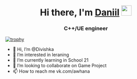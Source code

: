
<h1 align="center">Hi there, I'm <a href="https://vk.com/daniilgushchin" target="_blank">Daniil</a> 
<img src="https://github.com/blackcater/blackcater/raw/main/images/Hi.gif" height="32"/></h1>
<h3 align="center">C++/UE engineer</h3>

[![trophy](https://github-profile-trophy.vercel.app/?username=ryo-ma)](https://github.com/ryo-ma/github-profile-trophy)


- 👋 Hi, I’m @Divishka
- 👀 I’m interested in leraning
- 🌱 I’m currently learning in School 21
- 💞️ I’m looking to collaborate on Game Project
- 📫 How to reach me vk.com/awhana
